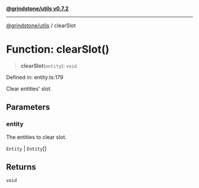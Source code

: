 [**@grindstone/utils v0.7.2**](../README.md)

***

[@grindstone/utils](../globals.md) / clearSlot

# Function: clearSlot()

> **clearSlot**(`entity`): `void`

Defined in: entity.ts:179

Clear entities' slot.

## Parameters

### entity

The entities to clear slot.

`Entity` | `Entity`[]

## Returns

`void`
